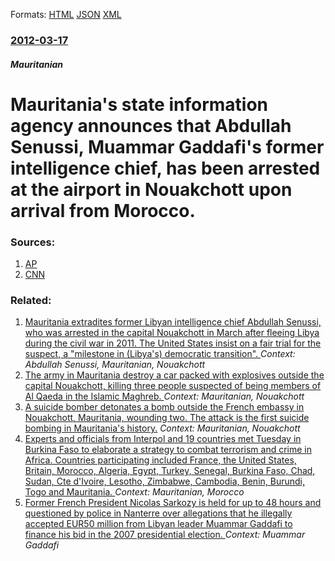
Formats: [HTML](/news/2012/03/17/mauritania-s-state-information-agency-announces-that-abdullah-senussi-muammar-gaddafi-s-former-intelligence-chief-has-been-arrested-at-the.html)  [JSON](/news/2012/03/17/mauritania-s-state-information-agency-announces-that-abdullah-senussi-muammar-gaddafi-s-former-intelligence-chief-has-been-arrested-at-the.json)  [XML](/news/2012/03/17/mauritania-s-state-information-agency-announces-that-abdullah-senussi-muammar-gaddafi-s-former-intelligence-chief-has-been-arrested-at-the.xml)  

### [2012-03-17](/news/2012/03/17/index.md)

##### Mauritanian
# Mauritania's state information agency announces that Abdullah Senussi, Muammar Gaddafi's former intelligence chief, has been arrested at the airport in Nouakchott upon arrival from Morocco. 




### Sources:

1. [AP](http://www.google.com/hostednews/ap/article/ALeqM5g1x0fK2Qeyj81yxGYLODazULmZ9g?docId=694bd705a960490d8206ead450c948c3)
2. [CNN](http://edition.cnn.com/2012/03/17/world/africa/mauritania-gadhafi-spy-chief/)

### Related:

1. [Mauritania extradites former Libyan intelligence chief Abdullah Senussi, who was arrested in the capital Nouakchott in March after fleeing Libya during the civil war in 2011. The United States insist on a fair trial for the suspect, a "milestone in (Libya's) democratic transition". ](/news/2012/09/5/mauritania-extradites-former-libyan-intelligence-chief-abdullah-senussi-who-was-arrested-in-the-capital-nouakchott-in-march-after-fleeing-l.md) _Context: Abdullah Senussi, Mauritanian, Nouakchott_
2. [The army in Mauritania destroy a car packed with explosives outside the capital Nouakchott, killing three people suspected of being members of Al Qaeda in the Islamic Maghreb. ](/news/2011/02/2/the-army-in-mauritania-destroy-a-car-packed-with-explosives-outside-the-capital-nouakchott-killing-three-people-suspected-of-being-members.md) _Context: Mauritanian, Nouakchott_
3. [ A suicide bomber detonates a bomb outside the French embassy in Nouakchott, Mauritania, wounding two. The attack is the first suicide bombing in Mauritania's history.](/news/2009/08/8/a-suicide-bomber-detonates-a-bomb-outside-the-french-embassy-in-nouakchott-mauritania-wounding-two-the-attack-is-the-first-suicide-bombi.md) _Context: Mauritanian, Nouakchott_
4. [ Experts and officials from Interpol and 19 countries met Tuesday in Burkina Faso to elaborate a strategy to combat terrorism and crime in Africa. Countries participating included France, the United States, Britain, Morocco, Algeria, Egypt, Turkey, Senegal, Burkina Faso, Chad, Sudan, Cte d'Ivoire, Lesotho, Zimbabwe, Cambodia, Benin, Burundi, Togo and Mauritania. ](/news/2004/09/22/experts-and-officials-from-interpol-and-19-countries-met-tuesday-in-burkina-faso-to-elaborate-a-strategy-to-combat-terrorism-and-crime-in-a.md) _Context: Mauritanian, Morocco_
5. [Former French President Nicolas Sarkozy is held for up to 48 hours and questioned by police in Nanterre over allegations that he illegally accepted EUR50 million from Libyan leader Muammar Gaddafi to finance his bid in the 2007 presidential election. ](/news/2018/03/20/former-french-president-nicolas-sarkozy-is-held-for-up-to-48-hours-and-questioned-by-police-in-nanterre-over-allegations-that-he-illegally-a.md) _Context: Muammar Gaddafi_
